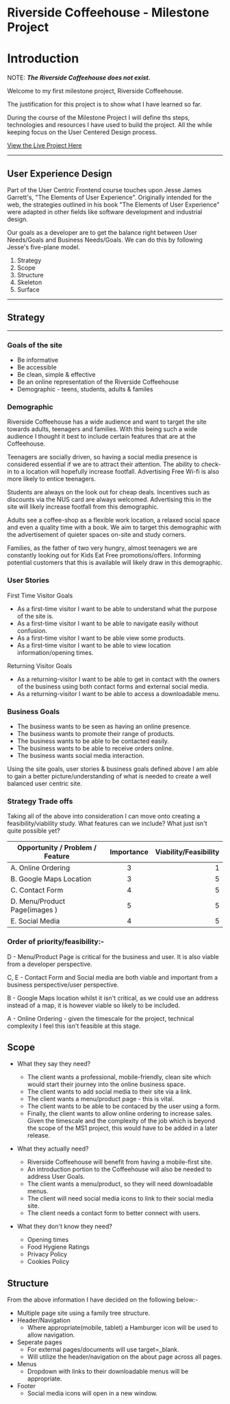 # Riverside Coffeehouse - Milestone Project

Introduction
==

NOTE: **_The Riverside Coffeehouse does not exist._**

Welcome to my first milestone project, Riverside Coffeehouse.

The justification for this project is to show what I have learned so far.

During the course of the Milestone Project I will define ths steps, technologies and resources I have used to build the project. All the while keeping focus on the User Centered Design process.

[View the Live Project Here](#)

---

## User Experience Design



Part of the User Centric Frontend course touches upon Jesse James Garrett's, "The Elements of User Experience". Originally intended for the web, the strategies outlined in his book "The Elements of User Experience" were adapted in other fields like software development and industrial design.

Our goals as a developer are to get the balance right between User Needs/Goals and Business Needs/Goals. We can do this by following Jesse's five-plane model.


1. Strategy  
2. Scope
3. Structure
4. Skeleton
5. Surface

---
## Strategy 
---

### Goals of the site

* Be informative
* Be accessible
* Be clean, simple & effective
* Be an online representation of the Riverside Coffeehouse
* Demographic - teens, students, adults & familes

### Demographic

Riverside Coffeehouse has a wide audience and want to target the site towards adults, teenagers and families. With this being such a wide audience I thought it best to include certain features that are at the Coffeehouse. 

Teenagers are socially driven, so having a social media presence is considered essential if we are to attract their attention. The ability to check-in to a location will hopefully increase footfall. Advertising Free Wi-fi is also more likely to entice teenagers.

Students are always on the look out for cheap deals. Incentives such as discounts via the NUS card are always welcomed. Advertising this in the site will likely increase footfall from this demographic.

Adults see a coffee-shop as a flexible work location, a relaxed social space and even a quality time with a book. We aim to target this demographic with the advertisement of quieter spaces on-site and study corners.

Families, as the father of two very hungry, almost teenagers we are constantly looking out for Kids Eat Free promotions/offers. Informing potential customers that this is available will likely draw in this demographic.


### User Stories

First Time Visitor Goals

- As a first-time visitor I want to be able to understand what the purpose of the site is.
- As a first-time visitor I want to be able to navigate easily without confusion.
- As a first-time visitor I want to be able view some products.
- As a first-time visitor I want to be able to view location information/opening times.

Returning Visitor Goals 

- As a returning-visitor I want to be able to get in contact with the owners of the business using both contact forms and external social media.
- As a returning-visitor I want to be able to access a downloadable menu.


### Business Goals

- The business wants to be seen as having an online presence.
- The business wants to promote their range of products.
- The business wants to be able to be contacted easily.
- The business wants to be able to receive orders online.
- The business wants social media interaction.


Using the site goals, user stories & business goals defined above I am able to gain a better picture/understanding of what is needed to create a well balanced user centric site.

### Strategy Trade offs

Taking all of the above into consideration I can move onto creating a feasibility/viability study. What features can we include? What just isn't quite possible yet?

| Opportunity / Problem / Feature        | Importance  | Viability/Feasibility |
| -------------                          |:---:        | -----:    |
| A. Online Ordering                        | 3           |   1       |
| B. Google Maps Location                   | 3           |   5       |
| C. Contact Form                           | 4           |   5       |
| D. Menu/Product Page(images )             | 5           |   5       |
| E. Social Media                           | 4           |   5       |            
### Order of priority/feasibility:-

D - Menu/Product Page is critical for the business and user. It is also viable from a developer perspective.

C, E - Contact Form and Social media are both viable and important from a business perspective/user perspective.

B - Google Maps location whilst it isn't critical, as we could use an address instead of a map, it is however viable so likely to be included.

A - Online Ordering - given the timescale for the project, technical complexity I feel this isn't feasible at this stage. 



## Scope

- What they say they need?
    - The client wants a professional, mobile-friendly, clean site which would start their journey into the online business space. 
    - The client wants to add social media to their site via a link.
    - The client wants a menu/product page - this is vital.
    - The client wants to be able to be contaced by the user using a form.
    - Finally, the client wants to allow online ordering to increase sales. Given the timescale and the complexity of the job which is beyond the scope of the MS1 project, this would have to be added in a later release.

- What they actually need?
    - Riverside Coffeehouse will benefit from having a mobile-first site.
    - An introduction portion to the Coffeehouse will also be needed to address User Goals.
    - The client wants a menu/product, so they will need downloadable menus.
    - The client will need social media icons to link to their social media site. 
    - The client needs a contact form to better connect with users.

- What they don't know they need?

    - Opening times
    - Food Hygiene Ratings
    - Privacy Policy
    - Cookies Policy


## Structure

From the above information I have decided on the following below:-

- Multiple page site using a family tree structure.
- Header/Navigation
    - Where appropriate(mobile, tablet) a Hamburger icon will be used to allow navigation.
- Seperate pages 
    - For external pages/documents will use target=_blank.
    - Will utilize the header/navigation on the about page across all pages.
- Menus 
    - Dropdown with links to their downloadable menus  will be appropriate.
- Footer 
    - Social media icons will open in a new window.
